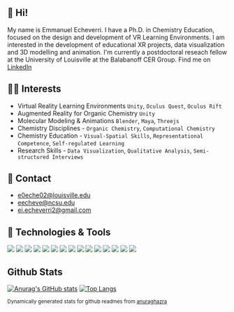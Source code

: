 ## 👋 Hi!
My name is Emmanuel Echeverri. I have a Ph.D. in Chemistry Education, focused on the design and development of VR Learning Environments. I am interested in the development of educational XR projects, data visualization and 3D modelling and animation. 
I'm currently a postdoctoral reseach fellow at the University of Louisville at the Balabanoff CER Group. Find me on [LinkedIn](https://www.linkedin.com/in/emmanuel-echeverri-jimenez/)

## 👨‍🔬 Interests
- Virtual Reality Learning Environments `Unity`, `Oculus Quest`, `Oculus Rift`
- Augmented Reality for Organic Chemistry `Unity`
- Molecular Modeling & Animations `Blender`, `Maya`, `Threejs`
- Chemistry Disciplines - `Organic Chemistry`, `Computational Chemistry`
- Chemistry Education - `Visual-Spatial Skills`, `Representational Competence`, `Self-regulated Learning`
- Research Skills - `Data Visualization`, `Qualitative Analysis`, `Semi-structured Interviews`

## 📧 Contact 
- e0eche02@louisville.edu
- eecheve@ncsu.edu
- ei.echeverri2@gmail.com

## 🔧 Technologies & Tools
![](https://img.shields.io/badge/OS-Windows-informational?style=flat&logo=Windows&logoColor=white&color=2bbc8a)
![](https://img.shields.io/badge/Code-Python-informational?style=flat&logo=Python&logoColor=white&color=2bbc8a)
![](https://img.shields.io/badge/Code-C%23-informational?style=flat&logo=c%2B%2B&logoColor=white&color=2bbc8a)
![](https://img.shields.io/badge/Code-HTML-informational?style=flat&logo=html5&logoColor=white&color=2bbc8a)
![](https://img.shields.io/badge/Code-CSS-informational?style=flat&logo=css3&logoColor=white&color=2bbc8a)
![](https://img.shields.io/badge/Code-javascript-informational?style=flat&logo=javascript&logoColor=white&color=2bbc8a)
![](https://img.shields.io/badge/Engine-Unity-informational?style=flat&logo=Unity&logoColor=white&color=2bbc8a)
![](https://img.shields.io/badge/Platform-Oculus-informational?style=flat&logo=Oculus&logoColor=white&color=2bbc8a)
![](https://img.shields.io/badge/Modeling-Blender-informational?style=flat&logo=Blender&logoColor=white&color=2bbc8a)
![](https://img.shields.io/badge/Modeling-Maya-informational?style=flat&logo=Adobe&logoColor=white&color=2bbc8a)
![](https://img.shields.io/badge/Design-Gimp-informational?style=flat&logo=Gimp&logoColor=white&color=2bbc8a)
![](https://img.shields.io/badge/Design-Inkscape-informational?style=flat&logo=Inkscape&logoColor=white&color=2bbc8a)
![](https://img.shields.io/badge/Shell-Bash-informational?style=flat&logo=GNUBash&logoColor=white&color=2bbc8a)
![](https://img.shields.io/badge/Visualization-R-informational?style=flat&logo=R&logoColor=white&color=2bbc8a)
![](https://img.shields.io/badge/Visualization-Neo4j-informational?style=flat&logo=neo4j&logoColor=white&color=2bbc8a)

## Github Stats
[![Anurag's GitHub stats](https://github-readme-stats.vercel.app/api?username=eecheve&show_icons=true&theme=dark&count_private=true)](https://github.com/anuraghazra/github-readme-stats)
[![Top Langs](https://github-readme-stats.vercel.app/api/top-langs/?username=eecheve&layout=compact&langs_count=8&theme=dark&count_private=true)](https://github.com/anuraghazra/github-readme-stats)

<sup>Dynamically generated stats for github readmes from [anuraghazra](https://github.com/anuraghazra/github-readme-stats)</sup>


<!---
eecheve/eecheve is a ✨ special ✨ repository because its `README.md` (this file) appears on your GitHub profile.
You can click the Preview link to take a look at your changes.
--->
